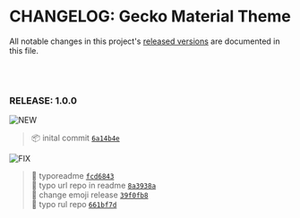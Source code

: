# CHANGELOG: Gecko Material Theme
All notable changes in this project's [released versions](https://github.com/CarlosRGL/material-gecko-vscode/releases)
are
documented in this file.

<br>

<br>

### RELEASE: 1.0.0

![NEW](https://img.shields.io/badge/-NEW-gray.svg?colorB=3778FF)

> 📦 inital commit [`6a14b4e`](https://github.com/CarlosRGL/material-gecko-vscode/commit/6a14b4eb6431d6b9c48367c70896eb5e08ccf872) <br>

![FIX](https://img.shields.io/badge/-FIX-gray.svg?colorB=ff6347)

> 🐛 typoreadme [`fcd6843`](https://github.com/CarlosRGL/material-gecko-vscode/commit/fcd68438869dc8d74ebf2ddc3a4ce431dcba12f6) <br>
> 🐛 typo url repo in readme [`8a3938a`](https://github.com/CarlosRGL/material-gecko-vscode/commit/8a3938a447fa599c1b7c4bda6927c25a4587ddf9) <br>
> 🐛 change emoji release [`39f0fb8`](https://github.com/CarlosRGL/material-gecko-vscode/commit/39f0fb83b2103707b2fa3cbe705136f97b3bc569) <br>
> 🐛 typo rul repo [`661bf7d`](https://github.com/CarlosRGL/material-gecko-vscode/commit/661bf7dfe22f8329e955d93c9dbf3b3f48466673) <br>

<br>
